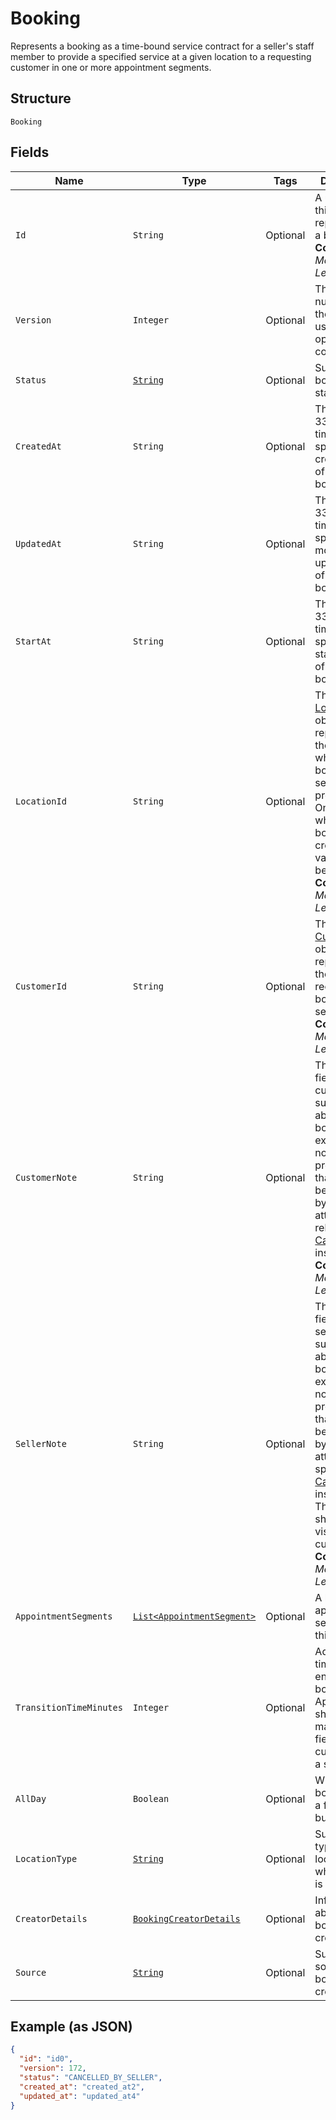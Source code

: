 
# Booking

Represents a booking as a time-bound service contract for a seller's staff member to provide a specified service
at a given location to a requesting customer in one or more appointment segments.

## Structure

`Booking`

## Fields

| Name | Type | Tags | Description | Getter |
|  --- | --- | --- | --- | --- |
| `Id` | `String` | Optional | A unique ID of this object representing a booking.<br>**Constraints**: *Maximum Length*: `36` | String getId() |
| `Version` | `Integer` | Optional | The revision number for the booking used for optimistic concurrency. | Integer getVersion() |
| `Status` | [`String`](../../doc/models/booking-status.md) | Optional | Supported booking statuses. | String getStatus() |
| `CreatedAt` | `String` | Optional | The RFC 3339 timestamp specifying the creation time of this booking. | String getCreatedAt() |
| `UpdatedAt` | `String` | Optional | The RFC 3339 timestamp specifying the most recent update time of this booking. | String getUpdatedAt() |
| `StartAt` | `String` | Optional | The RFC 3339 timestamp specifying the starting time of this booking. | String getStartAt() |
| `LocationId` | `String` | Optional | The ID of the [Location](entity:Location) object representing the location where the booked service is provided. Once set when the booking is created, its value cannot be changed.<br>**Constraints**: *Maximum Length*: `32` | String getLocationId() |
| `CustomerId` | `String` | Optional | The ID of the [Customer](entity:Customer) object representing the customer receiving the booked service.<br>**Constraints**: *Maximum Length*: `192` | String getCustomerId() |
| `CustomerNote` | `String` | Optional | The free-text field for the customer to supply notes about the booking. For example, the note can be preferences that cannot be expressed by supported attributes of a relevant [CatalogObject](entity:CatalogObject) instance.<br>**Constraints**: *Maximum Length*: `4096` | String getCustomerNote() |
| `SellerNote` | `String` | Optional | The free-text field for the seller to supply notes about the booking. For example, the note can be preferences that cannot be expressed by supported attributes of a specific [CatalogObject](entity:CatalogObject) instance.<br>This field should not be visible to customers.<br>**Constraints**: *Maximum Length*: `4096` | String getSellerNote() |
| `AppointmentSegments` | [`List<AppointmentSegment>`](../../doc/models/appointment-segment.md) | Optional | A list of appointment segments for this booking. | List<AppointmentSegment> getAppointmentSegments() |
| `TransitionTimeMinutes` | `Integer` | Optional | Additional time at the end of a booking.<br>Applications should not make this field visible to customers of a seller. | Integer getTransitionTimeMinutes() |
| `AllDay` | `Boolean` | Optional | Whether the booking is of a full business day. | Boolean getAllDay() |
| `LocationType` | [`String`](../../doc/models/business-appointment-settings-booking-location-type.md) | Optional | Supported types of location where service is provided. | String getLocationType() |
| `CreatorDetails` | [`BookingCreatorDetails`](../../doc/models/booking-creator-details.md) | Optional | Information about a booking creator. | BookingCreatorDetails getCreatorDetails() |
| `Source` | [`String`](../../doc/models/booking-booking-source.md) | Optional | Supported sources a booking was created from. | String getSource() |

## Example (as JSON)

```json
{
  "id": "id0",
  "version": 172,
  "status": "CANCELLED_BY_SELLER",
  "created_at": "created_at2",
  "updated_at": "updated_at4"
}
```

